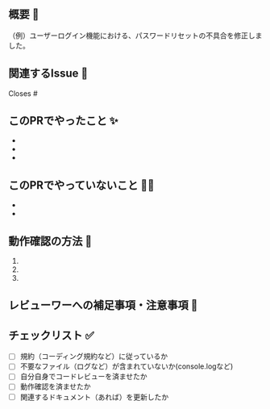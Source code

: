 ## 概要 📝
（例）ユーザーログイン機能における、パスワードリセットの不具合を修正しました。


## 関連するIssue 🔗
Closes #


## このPRでやったこと ✨
-
-
-


## このPRでやっていないこと 🙅‍♀️
-
-


## 動作確認の方法 🧪
1.
2.
3.


## レビューワーへの補足事項・注意事項 💭
## チェックリスト ✅
- [ ] 規約（コーディング規約など）に従っているか
- [ ] 不要なファイル（ログなど）が含まれていないか(console.logなど)
- [ ] 自分自身でコードレビューを済ませたか
- [ ] 動作確認を済ませたか
- [ ] 関連するドキュメント（あれば）を更新したか